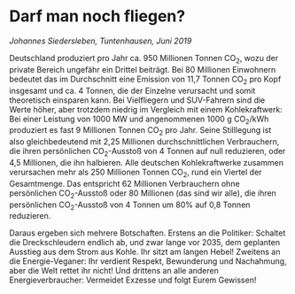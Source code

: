 
# Darf man noch fliegen?

*Johannes Siedersleben, Tuntenhausen, Juni 2019*

Deutschland produziert pro Jahr ca. 950 Millionen Tonnen CO<sub>2</sub>, wozu der private Bereich ungefähr
ein Drittel beiträgt. Bei 80 Millionen Einwohnern bedeutet das im Durchschnitt eine Emission von
11,7 Tonnen CO<sub>2</sub> pro Kopf insgesamt und ca. 4 Tonnen, die der Einzelne verursacht und somit 
theoretisch einsparen kann. Bei Vielfliegern und SUV-Fahrern sind die Werte höher, aber trotzdem niedrig
im Vergleich mit einem Kohlekraftwerk: Bei einer Leistung von 1000 MW und angenommenen 1000 g
CO<sub>2</sub>/kWh produziert es fast 9 Millionen Tonnen CO<sub>2</sub> pro Jahr. Seine Stilllegung ist also 
gleichbedeutend mit 2,25 Millionen durchschnittlichen Verbrauchern, die ihren persönlichen 
CO<sub>2</sub>-Ausstoß von 4 Tonnen auf null reduzieren, oder 4,5 Millionen, die ihn halbieren. 
Alle deutschen Kohlekraftwerke zusammen verursachen mehr als 250 Millionen Tonnen CO<sub>2</sub>, 
rund ein Viertel der Gesamtmenge. Das entspricht 62 Millionen Verbrauchern ohne persönlichen 
CO<sub>2</sub>-Ausstoß oder 80 Millionen (das sind wir alle), die ihren persönlichen CO<sub>2</sub>-Ausstoß von 
4 Tonnen um 80% auf 0,8 Tonnen reduzieren.

Daraus ergeben sich mehrere Botschaften. Erstens an die Politiker: Schaltet die Dreckschleudern 
endlich ab, und zwar lange vor 2035, dem geplanten Ausstieg aus dem Strom aus Kohle. 
Ihr sitzt am langen Hebel! Zweitens an die Energie-Veganer: Ihr verdient Respekt, 
Bewunderung und Nachahmung, aber die Welt rettet ihr nicht! Und drittens an alle anderen 
Energieverbraucher: Vermeidet Exzesse und folgt Eurem Gewissen!

<div style="margin-bottom: 100px;"></div>
